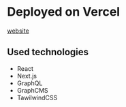 # Deployed on Vercel

[website](https://graphcms-blog-one-dusky.vercel.app/)

## Used technologies

- React
- Next.js
- GraphQL
- GraphCMS
- TawilwindCSS


